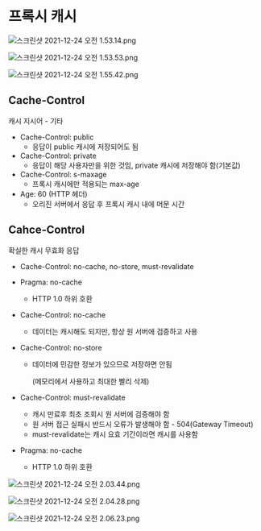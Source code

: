 # 프록시 캐시

![스크린샷 2021-12-24 오전 1.53.14.png](%E1%84%91%E1%85%B3%E1%84%85%E1%85%A9%E1%86%A8%E1%84%89%E1%85%B5%20%E1%84%8F%E1%85%A2%E1%84%89%E1%85%B5%20037a7f67b95a4c6dbbd00e1f5409a2f5/%E1%84%89%E1%85%B3%E1%84%8F%E1%85%B3%E1%84%85%E1%85%B5%E1%86%AB%E1%84%89%E1%85%A3%E1%86%BA_2021-12-24_%E1%84%8B%E1%85%A9%E1%84%8C%E1%85%A5%E1%86%AB_1.53.14.png)

![스크린샷 2021-12-24 오전 1.53.53.png](%E1%84%91%E1%85%B3%E1%84%85%E1%85%A9%E1%86%A8%E1%84%89%E1%85%B5%20%E1%84%8F%E1%85%A2%E1%84%89%E1%85%B5%20037a7f67b95a4c6dbbd00e1f5409a2f5/%E1%84%89%E1%85%B3%E1%84%8F%E1%85%B3%E1%84%85%E1%85%B5%E1%86%AB%E1%84%89%E1%85%A3%E1%86%BA_2021-12-24_%E1%84%8B%E1%85%A9%E1%84%8C%E1%85%A5%E1%86%AB_1.53.53.png)

![스크린샷 2021-12-24 오전 1.55.42.png](%E1%84%91%E1%85%B3%E1%84%85%E1%85%A9%E1%86%A8%E1%84%89%E1%85%B5%20%E1%84%8F%E1%85%A2%E1%84%89%E1%85%B5%20037a7f67b95a4c6dbbd00e1f5409a2f5/%E1%84%89%E1%85%B3%E1%84%8F%E1%85%B3%E1%84%85%E1%85%B5%E1%86%AB%E1%84%89%E1%85%A3%E1%86%BA_2021-12-24_%E1%84%8B%E1%85%A9%E1%84%8C%E1%85%A5%E1%86%AB_1.55.42.png)

## Cache-Control

캐시 지시어 - 기타

- Cache-Control: public
    - 응답이 public 캐시에 저장되어도 됨
- Cache-Control: private
    - 응답이 해당  사용자만을 위한 것임, private 캐시에 저장해야 함(기본값)
- Cache-Control: s-maxage
    - 프록시 캐시에만 적용되는 max-age
- Age: 60 (HTTP 헤더)
    - 오리진 서버에서 응답 후 프록시 캐시 내에 머문 시간

## Cahce-Control

확실한 캐시 무효화 응답

- Cache-Control: no-cache, no-store, must-revalidate
- Pragma: no-cache
    - HTTP 1.0 하위 호환

- Cache-Control:  no-cache
    - 데이터는 캐시해도 되지만, 항상 원 서버에 검증하고 사용
- Cache-Control: no-store
    - 데이터에 민감한 정보가 있으므로 저장하면 안됨
        
        (메모리에서 사용하고 최대한 빨리 삭제)
        
- Cache-Control: must-revalidate
    - 캐시 만료후 최초 조회시 원 서버에 검증해야 함
    - 원 서버 접근 실패시 반드시 오류가 발생해야 함 - 504(Gateway Timeout)
    - must-revalidate는 캐시 요효 기간이라면 캐시를 사용함
- Pragma: no-cache
    - HTTP 1.0 하위 호환

![스크린샷 2021-12-24 오전 2.03.44.png](%E1%84%91%E1%85%B3%E1%84%85%E1%85%A9%E1%86%A8%E1%84%89%E1%85%B5%20%E1%84%8F%E1%85%A2%E1%84%89%E1%85%B5%20037a7f67b95a4c6dbbd00e1f5409a2f5/%E1%84%89%E1%85%B3%E1%84%8F%E1%85%B3%E1%84%85%E1%85%B5%E1%86%AB%E1%84%89%E1%85%A3%E1%86%BA_2021-12-24_%E1%84%8B%E1%85%A9%E1%84%8C%E1%85%A5%E1%86%AB_2.03.44.png)

![스크린샷 2021-12-24 오전 2.04.28.png](%E1%84%91%E1%85%B3%E1%84%85%E1%85%A9%E1%86%A8%E1%84%89%E1%85%B5%20%E1%84%8F%E1%85%A2%E1%84%89%E1%85%B5%20037a7f67b95a4c6dbbd00e1f5409a2f5/%E1%84%89%E1%85%B3%E1%84%8F%E1%85%B3%E1%84%85%E1%85%B5%E1%86%AB%E1%84%89%E1%85%A3%E1%86%BA_2021-12-24_%E1%84%8B%E1%85%A9%E1%84%8C%E1%85%A5%E1%86%AB_2.04.28.png)

![스크린샷 2021-12-24 오전 2.06.23.png](%E1%84%91%E1%85%B3%E1%84%85%E1%85%A9%E1%86%A8%E1%84%89%E1%85%B5%20%E1%84%8F%E1%85%A2%E1%84%89%E1%85%B5%20037a7f67b95a4c6dbbd00e1f5409a2f5/%E1%84%89%E1%85%B3%E1%84%8F%E1%85%B3%E1%84%85%E1%85%B5%E1%86%AB%E1%84%89%E1%85%A3%E1%86%BA_2021-12-24_%E1%84%8B%E1%85%A9%E1%84%8C%E1%85%A5%E1%86%AB_2.06.23.png)